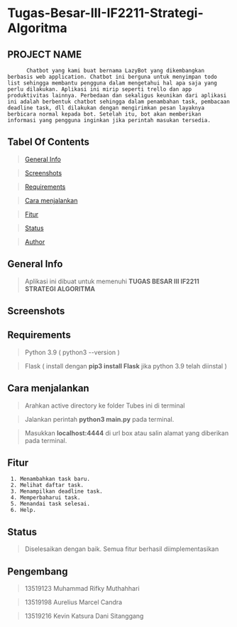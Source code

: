 # Tugas-Besar-III-IF2211-Strategi-Algoritma
## PROJECT NAME
          Chatbot yang kami buat bernama LazyBot yang dikembangkan berbasis web application. Chatbot ini berguna untuk menyimpan todo list sehingga membantu pengguna dalam mengetahui hal apa saja yang perlu dilakukan. Aplikasi ini mirip seperti trello dan app produktivitas lainnya. Perbedaan dan sekaligus keunikan dari aplikasi ini adalah berbentuk chatbot sehingga dalam penambahan task, pembacaan deadline task, dll dilakukan dengan mengirimkan pesan layaknya berbicara normal kepada bot. Setelah itu, bot akan memberikan informasi yang pengguna inginkan jika perintah masukan tersedia.

## Tabel Of Contents
> [General Info](#general-info)

> [Screenshots](#screenshots)

> [Requirements](#requirements)

> [Cara menjalankan](#cara-menjalankan)

> [Fitur](#fitur)

> [Status](#status)

> [Author](#pengembang)

## General Info
> Aplikasi ini dibuat untuk memenuhi **TUGAS BESAR III IF2211 STRATEGI ALGORITMA**

## Screenshots

## Requirements
> Python 3.9 ( python3 --version )

> Flask ( install dengan **pip3 install Flask** jika python 3.9 telah diinstal )

## Cara menjalankan
> Arahkan active directory ke folder Tubes ini di terminal <br>

> Jalankan perintah **python3 main.py** pada terminal. <br>

> Masukkan **localhost:4444** di url box atau salin alamat yang diberikan pada terminal.

## Fitur
     1. Menambahkan task baru.
     2. Melihat daftar task.
     3. Menampilkan deadline task.
     4. Memperbaharui task.
     5. Menandai task selesai.
     6. Help.

## Status
> Diselesaikan dengan baik. Semua fitur berhasil diimplementasikan

## Pengembang
> 13519123 Muhammad Rifky Muthahhari <br>

> 13519198 Aurelius Marcel Candra <br>

> 13519216 Kevin Katsura Dani Sitanggang 





